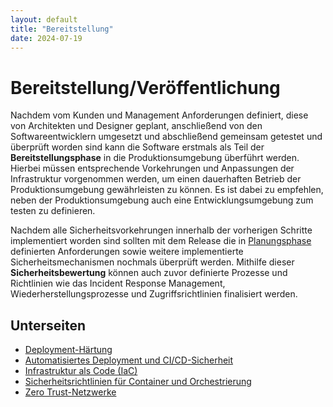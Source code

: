 ```yaml
---
layout: default
title: "Bereitstellung"
date: 2024-07-19
---
```


# Bereitstellung/Veröffentlichung

Nachdem vom Kunden und Management Anforderungen definiert, diese von Architekten und Designer geplant, anschließend von den Softwareentwicklern umgesetzt und abschließend gemeinsam getestet und überprüft worden sind kann die Software erstmals als Teil der **Bereitstellungsphase** in die Produktionsumgebung überführt werden. Hierbei müssen entsprechende Vorkehrungen und Anpassungen der Infrastruktur vorgenommen werden, um einen dauerhaften Betrieb der Produktionsumgebung gewährleisten zu können. Es ist dabei zu empfehlen, neben der Produktionsumgebung auch eine Entwicklungsumgebung zum testen zu definieren. 

Nachdem alle Sicherheitsvorkehrungen innerhalb der vorherigen Schritte implementiert worden sind sollten mit dem Release die in [Planungsphase](SSDLC/1.Planung/planung) definierten Anforderungen sowie weitere implementierte Sicherheitsmechanismen nochmals überprüft werden. Mithilfe dieser **Sicherheitsbewertung** können auch zuvor definierte Prozesse und Richtlinien wie das Incident Response Management, Wiederherstellungsprozesse und Zugriffsrichtlinien finalisiert werden. 

## Unterseiten
- [Deployment-Härtung](/pages/bereitstellung/deployment-haertung)
- [Automatisiertes Deployment und CI/CD-Sicherheit](/pages/bereitstellung/ci-cd-sicherheit)
- [Infrastruktur als Code (IaC)](/pages/bereitstellung/infrastruktur-als-code)
- [Sicherheitsrichtlinien für Container und Orchestrierung](./container-und-orchestrierung)
- [Zero Trust-Netzwerke](/pages/bereitstellung/zero-trust-netzwerke)

